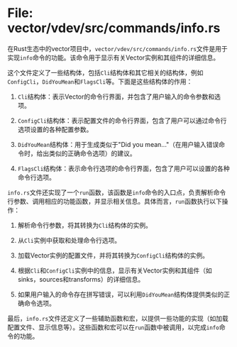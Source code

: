 # File: vector/vdev/src/commands/info.rs

在Rust生态中的vector项目中，`vector/vdev/src/commands/info.rs`文件是用于实现`info`命令的功能。该命令用于显示有关Vector实例和其组件的详细信息。

这个文件定义了一些结构体，包括`Cli`结构体和其它相关的结构体，例如`ConfigCli`，`DidYouMean`和`FlagsCli`等。下面是这些结构体的作用：

1. `Cli`结构体：表示Vector的命令行界面，并包含了用户输入的命令参数和选项。

2. `ConfigCli`结构体：表示配置文件的命令行界面，包含了用户可以通过命令行选项设置的各种配置参数。

3. `DidYouMean`结构体：用于生成类似于"Did you mean..."（在用户输入错误命令时，给出类似的正确命令选项）的建议。

4. `FlagsCli`结构体：表示命令行选项的命令行界面，包含了用户可以设置的各种命令行选项。

`info.rs`文件还实现了一个`run`函数，该函数是`info`命令的入口点，负责解析命令行参数、调用相应的功能函数，并显示相关信息。具体而言，`run`函数执行以下操作：

1. 解析命令行参数，将其转换为`Cli`结构体的实例。

2. 从`Cli`实例中获取和处理命令行选项。

3. 加载Vector实例的配置文件，并将其转换为`ConfigCli`结构体的实例。

4. 根据`Cli`和`ConfigCli`实例中的信息，显示有关Vector实例和其组件（如sinks，sources和transforms）的详细信息。

5. 如果用户输入的命令存在拼写错误，可以利用`DidYouMean`结构体提供类似的正确命令选项。

最后，`info.rs`文件还定义了一些辅助函数和宏，以提供一些功能的实现（如加载配置文件、显示信息等）。这些函数和宏可以在`run`函数中被调用，以完成`info`命令的功能。

